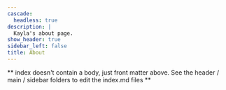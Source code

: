 ```yaml
---
cascade:
  headless: true
description: |
  Kayla's about page.
show_header: true
sidebar_left: false
title: About
---
```


** index doesn't contain a body, just front matter above.
See the header / main / sidebar folders to edit the index.md files **
